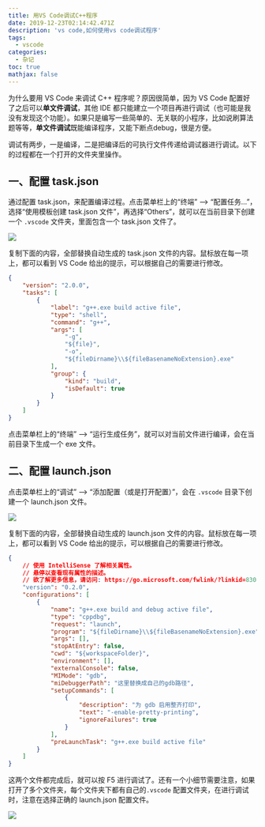 ```yaml
---
title: 用VS Code调试C++程序
date: 2019-12-23T02:14:42.471Z
description: 'vs code,如何使用vs code调试程序'
tags:
  - vscode
categories:
  - 杂记
toc: true
mathjax: false
---
```

为什么要用 VS Code 来调试 C++ 程序呢？原因很简单，因为 VS Code 配置好了之后可以**单文件调试**，其他 IDE 都只能建立一个项目再进行调试（也可能是我没有发现这个功能）。如果只是编写一些简单的、无关联的小程序，比如说刷算法题等等，**单文件调试**既能编译程序，又能下断点debug，很是方便。

调试有两步，一是编译，二是把编译后的可执行文件传递给调试器进行调试。以下的过程都在一个打开的文件夹里操作。

## 一、配置 task.json

通过配置 task.json，来配置编译过程。点击菜单栏上的“终端” --> “配置任务...”，选择“使用模板创建 task.json 文件”，再选择“Others”，就可以在当前目录下创建一个 `.vscode` 文件夹，里面包含一个 task.json 文件了。

![](https://res.cloudinary.com/dny1wymwm/image/upload/v1577065732/task_ozcfg6.gif)

复制下面的内容，全部替换自动生成的 task.json 文件的内容。鼠标放在每一项上，都可以看到 VS Code 给出的提示，可以根据自己的需要进行修改。

```json
{
    "version": "2.0.0",
    "tasks": [
        {
            "label": "g++.exe build active file",
            "type": "shell",
            "command": "g++",
            "args": [
                "-g",
                "${file}",
                "-o",
                "${fileDirname}\\${fileBasenameNoExtension}.exe"
            ],
            "group": {
                "kind": "build",
                "isDefault": true
            }
        }  
    ]
}
```

点击菜单栏上的“终端” --> “运行生成任务”，就可以对当前文件进行编译，会在当前目录下生成一个 exe 文件。

## 二、配置 launch.json

点击菜单栏上的“调试” --> “添加配置（或是打开配置）”，会在 `.vscode` 目录下创建一个 launch.json 文件。

![](https://res.cloudinary.com/dny1wymwm/image/upload/v1577066112/launch_uvuwtn.gif)

复制下面的内容，全部替换自动生成的 launch.json 文件的内容。鼠标放在每一项上，都可以看到 VS Code 给出的提示，可以根据自己的需要进行修改。

```json
{
    // 使用 IntelliSense 了解相关属性。 
    // 悬停以查看现有属性的描述。
    // 欲了解更多信息，请访问: https://go.microsoft.com/fwlink/?linkid=830387
    "version": "0.2.0",
    "configurations": [
        {
            "name": "g++.exe build and debug active file",
            "type": "cppdbg",
            "request": "launch",
            "program": "${fileDirname}\\${fileBasenameNoExtension}.exe",
            "args": [],
            "stopAtEntry": false,
            "cwd": "${workspaceFolder}",
            "environment": [],
            "externalConsole": false,
            "MIMode": "gdb",
            "miDebuggerPath": "这里替换成自己的gdb路径",
            "setupCommands": [
                {
                    "description": "为 gdb 启用整齐打印",
                    "text": "-enable-pretty-printing",
                    "ignoreFailures": true
                }
            ],
            "preLaunchTask": "g++.exe build active file"
        }
    ]
}
```

这两个文件都完成后，就可以按 F5 进行调试了。还有一个小细节需要注意，如果打开了多个文件夹，每个文件夹下都有自己的`.vscode` 配置文件夹，在进行调试时，注意在选择正确的 launch.json 配置文件。

![](https://res.cloudinary.com/dny1wymwm/image/upload/v1577067126/choose_json_m4xkx8.png)
